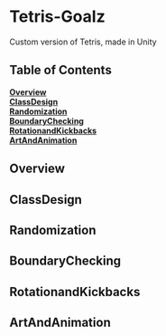 # Tetris-Goalz
Custom version of Tetris, made in Unity


## Table of Contents
**[Overview](#Overview)**<br>
**[ClassDesign](#ClassDesign)**<br>
**[Randomization](#Randomization)**<br>
**[BoundaryChecking](#BoundaryChecking)**<br>
**[RotationandKickbacks](#RotationandKickbacks)**<br>
**[ArtAndAnimation](#ArtAndAnimation)**<br>




## Overview
## ClassDesign
## Randomization
## BoundaryChecking 
## RotationandKickbacks
## ArtAndAnimation

